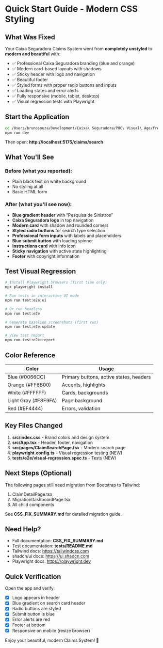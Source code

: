 # Quick Start Guide - Modern CSS Styling

## What Was Fixed

Your Caixa Seguradora Claims System went from **completely unstyled** to **modern and beautiful** with:

- ✅ Professional Caixa Seguradora branding (blue and orange)
- ✅ Modern card-based layouts with shadows
- ✅ Sticky header with logo and navigation
- ✅ Beautiful footer
- ✅ Styled forms with proper radio buttons and inputs
- ✅ Loading states and error alerts
- ✅ Fully responsive (mobile, tablet, desktop)
- ✅ Visual regression tests with Playwright

## Start the Application

```bash
cd /Users/brunosouza/Development/Caixa\ Seguradora/POC\ Visual\ Age/frontend
npm run dev
```

Then open: **http://localhost:5175/claims/search**

## What You'll See

### Before (what you reported):
- Plain black text on white background
- No styling at all
- Basic HTML form

### After (what you'll see now):
- **Blue gradient header** with "Pesquisa de Sinistros"
- **Caixa Seguradora logo** in top navigation
- **Modern card** with shadow and rounded corners
- **Styled radio buttons** for search type selection
- **Professional form inputs** with labels and placeholders
- **Blue submit button** with loading spinner
- **Instructions card** with info icon
- **Sticky navigation** with active state highlighting
- **Footer** with copyright information

## Test Visual Regression

```bash
# Install Playwright browsers (first time only)
npx playwright install

# Run tests in interactive UI mode
npm run test:e2e:ui

# Or run headless
npm run test:e2e

# Generate baseline screenshots (first run)
npm run test:e2e:update

# View test report
npm run test:e2e:report
```

## Color Reference

| Color | Usage |
|-------|-------|
| Blue (#0066CC) | Primary buttons, active states, headers |
| Orange (#FF6B00) | Accents, highlights |
| White (#FFFFFF) | Cards, backgrounds |
| Light Gray (#F8F9FA) | Page background |
| Red (#EF4444) | Errors, validation |

## Key Files Changed

1. **src/index.css** - Brand colors and design system
2. **src/App.tsx** - Header, footer, navigation
3. **src/pages/ClaimSearchPage.tsx** - Modern search page
4. **playwright.config.ts** - Visual regression testing (NEW)
5. **tests/e2e/visual-regression.spec.ts** - Tests (NEW)

## Next Steps (Optional)

The following pages still need migration from Bootstrap to Tailwind:

1. ClaimDetailPage.tsx
2. MigrationDashboardPage.tsx
3. All child components

See **CSS_FIX_SUMMARY.md** for detailed migration guide.

## Need Help?

- Full documentation: **CSS_FIX_SUMMARY.md**
- Test documentation: **tests/README.md**
- Tailwind docs: https://tailwindcss.com
- shadcn/ui docs: https://ui.shadcn.com
- Playwright docs: https://playwright.dev

## Quick Verification

Open the app and verify:
- [x] Logo appears in header
- [x] Blue gradient on search card header
- [x] Radio buttons are styled
- [x] Submit button is blue
- [x] Error alerts are red
- [x] Footer at bottom
- [x] Responsive on mobile (resize browser)

Enjoy your beautiful, modern Claims System! 🎉
